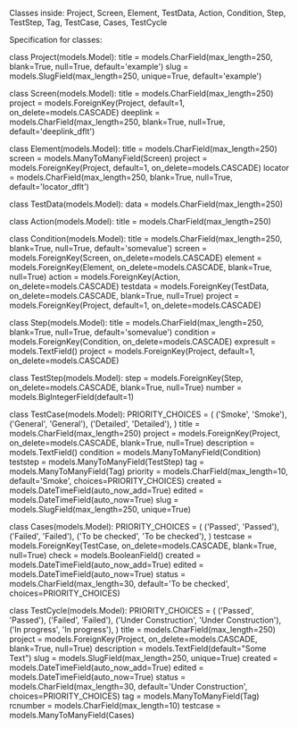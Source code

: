 Classes inside:
Project, Screen, Element, TestData, Action, Condition, Step, TestStep, Tag, TestCase, Cases, TestCycle








Specification for classes:

class Project(models.Model):
    title = models.CharField(max_length=250, blank=True, null=True, default='example')
    slug = models.SlugField(max_length=250, unique=True, default='example')



class Screen(models.Model):
    title = models.CharField(max_length=250)
    project = models.ForeignKey(Project, default=1, on_delete=models.CASCADE)
    deeplink = models.CharField(max_length=250, blank=True, null=True, default='deeplink_dflt')



class Element(models.Model):
    title = models.CharField(max_length=250)
    screen = models.ManyToManyField(Screen)
    project = models.ForeignKey(Project, default=1, on_delete=models.CASCADE)
    locator = models.CharField(max_length=250, blank=True, null=True, default='locator_dflt')


class TestData(models.Model):
    data = models.CharField(max_length=250)


class Action(models.Model):
    title = models.CharField(max_length=250)



class Condition(models.Model):
    title = models.CharField(max_length=250, blank=True, null=True, default='somevalue')
    screen = models.ForeignKey(Screen, on_delete=models.CASCADE)
    element = models.ForeignKey(Element, on_delete=models.CASCADE, blank=True, null=True)
    action = models.ForeignKey(Action, on_delete=models.CASCADE)
    testdata = models.ForeignKey(TestData, on_delete=models.CASCADE, blank=True, null=True)
    project = models.ForeignKey(Project, default=1, on_delete=models.CASCADE)


class Step(models.Model):
    title = models.CharField(max_length=250, blank=True, null=True, default='somevalue')
    condition = models.ForeignKey(Condition, on_delete=models.CASCADE)
    expresult = models.TextField()
    project = models.ForeignKey(Project, default=1, on_delete=models.CASCADE)


class TestStep(models.Model):
    step = models.ForeignKey(Step, on_delete=models.CASCADE, blank=True, null=True)
    number = models.BigIntegerField(default=1)


class TestCase(models.Model):
    PRIORITY_CHOICES = (
        ('Smoke', 'Smoke'),
        ('General', 'General'),
        ('Detailed', 'Detailed'),
    )
    title = models.CharField(max_length=250)
    project = models.ForeignKey(Project, on_delete=models.CASCADE, blank=True, null=True)
    description = models.TextField()
    condition = models.ManyToManyField(Condition)
    teststep = models.ManyToManyField(TestStep)
    tag = models.ManyToManyField(Tag)
    priority = models.CharField(max_length=10, default='Smoke', choices=PRIORITY_CHOICES)
    created = models.DateTimeField(auto_now_add=True)
    edited = models.DateTimeField(auto_now=True)
    slug = models.SlugField(max_length=250, unique=True)


class Cases(models.Model):
    PRIORITY_CHOICES = (
        ('Passed', 'Passed'),
        ('Failed', 'Failed'),
        ('To be checked', 'To be checked'),
    )
    testcase = models.ForeignKey(TestCase, on_delete=models.CASCADE, blank=True, null=True)
    check = models.BooleanField()
    created = models.DateTimeField(auto_now_add=True)
    edited = models.DateTimeField(auto_now=True)
    status = models.CharField(max_length=30, default='To be checked', choices=PRIORITY_CHOICES)


class TestCycle(models.Model):
    PRIORITY_CHOICES = (
        ('Passed', 'Passed'),
        ('Failed', 'Failed'),
        ('Under Construction', 'Under Construction'),
        ('In progress', 'In progress'),
    )
    title = models.CharField(max_length=250)
    project = models.ForeignKey(Project, on_delete=models.CASCADE, blank=True, null=True)
    description = models.TextField(default="Some Text")
    slug = models.SlugField(max_length=250, unique=True)
    created = models.DateTimeField(auto_now_add=True)
    edited = models.DateTimeField(auto_now=True)
    status = models.CharField(max_length=30, default='Under Construction', choices=PRIORITY_CHOICES)
    tag = models.ManyToManyField(Tag)
    rcnumber = models.CharField(max_length=10)
    testcase = models.ManyToManyField(Cases)
